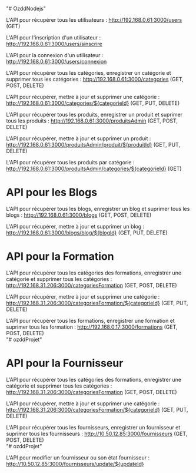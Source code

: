 "# OzddNodejs" 

L'API pour récupérer tous les utilisateurs : http://192.168.0.61:3000/users (GET)

L'API pour l'inscription d'un utilisateur : http://192.168.0.61:3000/users/sinscrire

L'API pour la connexion d'un utilisateur : http://192.168.0.61:3000/users/connexion

L'API pour récupérer tous les catégories, enregistrer un catégorie et supprimer tous les catégories : http://192.168.0.61:3000/categories (GET, POST, DELETE)

L'API pour récupérer, mettre à jour et supprimer une catégorie : http://192.168.0.61:3000/categories/${categorieId} (GET, PUT, DELETE)

L'API pour récupérer tous les produits, enregistrer un produit et suprimer tous les produits : http://192.168.0.61:3000/produitsAdmin (GET, POST, DELETE)

L'API pour récupérer, mettre à jour et supprimer un produit : http://192.168.0.61:3000/produitsAdmin/produit/${produitId} (GET, PUT, DELETE)

L'API pour récupérer tous les produits par catégorie : http://192.168.0.61:3000/produitsAdmin/categories/${categorieId} (GET)

# API pour les Blogs 

<!-- L'API pour récupérer tous les catégories des blogs enregistrer une catégorie et supprimer tous les catégories : http://192.168.0.61:3000/categoriesblog (GET, POST, DELETE)

L'API pour récupérer, mettre à jour et supprimer une catégorie : http://192.168.0.61:3000/categoriesblog/${categorieBlogId} (GET, PUT, DELETE) -->

L'API pour récupérer tous les blogs, enregistrer un blog et suprimer tous les blogs : http://192.168.0.61:3000/blogs (GET, POST, DELETE)

L'API pour récupérer, mettre à jour et supprimer un blog : http://192.168.0.61:3000/blogs/blog/${blogId} (GET, PUT, DELETE)

<!-- L'API pour récupérer tous les blogs par catégorie des blogs : http://192.168.0.61:3000/blogs/categories/${categorieblogId} (GET) -->

# API pour la Formation

L'API pour récupérer tous les catégories des formations, enregistrer une catégorie et supprimer tous les catégories : http://192.168.31.206:3000/categoriesFormation (GET, POST, DELETE)

L'API pour récupérer, mettre à jour et supprimer une catégorie : http://192.168.31.206:3000/categoriesFormation/${categorieId} (GET, PUT, DELETE)


L'API pour récupérer tous les formations, enregistrer une formation et suprimer tous les formation : http://192.168.0.17:3000/formations (GET, POST, DELETE)  
"# ozddProjet" 


# API pour la Fournisseur

L'API pour récupérer tous les catégories des formations, enregistrer une catégorie et supprimer tous les catégories : http://192.168.31.206:3000/categoriesFormation (GET, POST, DELETE)

L'API pour récupérer, mettre à jour et supprimer une catégorie : http://192.168.31.206:3000/categoriesFormation/${categorieId} (GET, PUT, DELETE)


L'API pour récupérer tous les fournisseurs, enregistrer un fournisseur et suprimer tous les fournisseurs : http://10.50.12.85:3000/fournisseurs (GET, POST, DELETE)  
"# ozddProjet" 


L'API pour modifier un fournisseur ou son état fournisseur : http://10.50.12.85:3000/fournisseurs/update/${updateId}